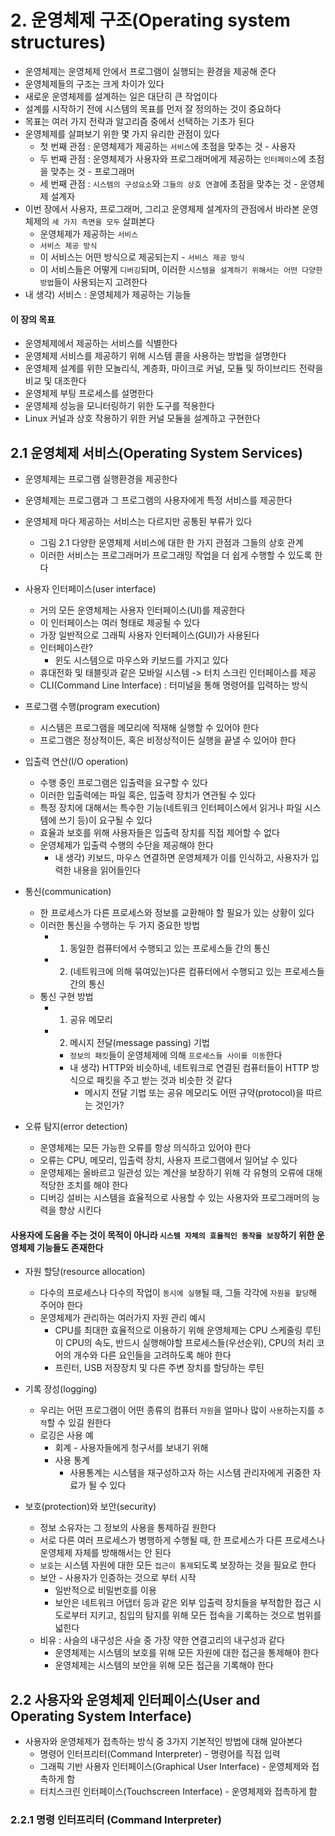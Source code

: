 # 2. 운영체제 구조(Operating system structures)

- 운영체제는 운영체제 안에서 프로그램이 실행되는 환경을 제공해 준다
- 운영체제들의 구조는 크게 차이가 있다
- 새로운 운영체제를 설계하는 일은 대단히 큰 작업이다
- 설계를 시작하기 전에 시스템의 목표를 먼저 잘 정의하는 것이 중요하다
- 목표는 여러 가지 전략과 알고리즘 중에서 선택하는 기초가 된다
- 운영체제를 살펴보기 위한 몇 가지 유리한 관점이 있다
  - 첫 번째 관점 : 운영체제가 제공하는 `서비스`에 초점을 맞추는 것 - 사용자
  - 두 번째 관점 : 운영체제가 사용자와 프로그래머에게 제공하는 `인터페이스`에 초점을 맞추는 것 - 프로그래머
  - 세 번째 관점 : `시스템의 구성요소`와 `그들의 상호 연결`에 초점을 맞추는 것 - 운영체제 설계자
- 이번 장에서 사용자, 프로그래머, 그리고 운영체제 설계자의 관점에서 바라본 운영체제의 `세 가지 측면을 모두` 살펴본다
  - 운영체제가 제공하는 `서비스`
  - `서비스 제공 방식`
  - 이 서비스는 어떤 방식으로 제공되는지 - `서비스 제공 방식`
  - 이 서비스들은 어떻게 `디버깅`되며, 이러한 `시스템을 설계하기 위해서는 어떤 다양한 방법`들이 사용되는지 고려한다
- 내 생각) 서비스 : 운영체제가 제공하는 기능들

#### 이 장의 목표

- 운영체제에서 제공하는 서비스를 식별한다
- 운영체제 서비스를 제공하기 위해 시스템 콜을 사용하는 방법을 설명한다
- 운영체제 설계를 위한 모놀리식, 계층화, 마이크로 커널, 모듈 및 하이브리드 전략을 비교 및 대조한다
- 운영체제 부팅 프로세스를 설명한다
- 운영체제 성능을 모니터링하기 위한 도구를 적용한다
- Linux 커널과 상호 작용하기 위한 커널 모듈을 설계하고 구현한다

## 2.1 운영체제 서비스(Operating System Services)

- 운영체제는 프로그램 실행환경을 제공한다
- 운영체제는 프로그램과 그 프로그램의 사용자에게 특정 서비스를 제공한다
- 운영체제 마다 제공하는 서비스는 다르지만 공통된 부류가 있다

  - 그림 2.1 다양한 운영체제 서비스에 대한 한 가지 관점과 그들의 상호 관계
  - 이러한 서비스는 프로그래머가 프로그래밍 작업을 더 쉽게 수행할 수 있도록 한다

- 사용자 인터페이스(user interface)

  - 거의 모든 운영체제는 사용자 인터페이스(UI)를 제공한다
  - 이 인터페이스는 여러 형태로 제공될 수 있다
  - 가장 일반적으로 그래픽 사용자 인터페이스(GUI)가 사용된다
  - 인터페이스란?
    - 윈도 시스템으로 마우스와 키보드를 가지고 있다
  - 휴대전화 및 태블릿과 같은 모바일 시스템 -> 터치 스크린 인터페이스를 제공
  - CLI(Command Line Interface) : 터미널을 통해 명령어를 입력하는 방식

- 프로그램 수행(program execution)

  - 시스템은 프로그램을 메모리에 적재해 실행할 수 있어야 한다
  - 프로그램은 정상적이든, 혹은 비정상적이든 실행을 끝낼 수 있어야 한다

- 입출력 연산(I/O operation)

  - 수행 중인 프로그램은 입출력을 요구할 수 있다
  - 이러한 입출력에는 파일 혹은, 입출력 장치가 연관될 수 있다
  - 특정 장치에 대해서는 특수한 기능(네트워크 인터페이스에서 읽거나 파일 시스템에 쓰기 등)이 요구될 수 있다
  - 효율과 보호를 위해 사용자들은 입출력 장치를 직접 제어할 수 없다
  - 운영체제가 입출력 수행의 수단을 제공해야 한다
    - 내 생각) 키보드, 마우스 연결하면 운영체제가 이를 인식하고, 사용자가 입력한 내용을 읽어들인다

- 통신(communication)

  - 한 프로세스가 다른 프로세스와 정보를 교환해야 할 필요가 있는 상황이 있다
  - 이러한 통신을 수행하는 두 가지 중요한 방법
    - 1. 동일한 컴퓨터에서 수행되고 있는 프로세스들 간의 통신
    - 2. (네트워크에 의해 묶여있는)다른 컴퓨터에서 수행되고 있는 프로세스들 간의 통신
  - 통신 구현 방법
    - 1. 공유 메모리
    - 2. 메시지 전달(message passing) 기법
      - `정보의 패킷`들이 운영체제에 의해 `프로세스들 사이를 이동`한다
      - 내 생각) HTTP와 비슷하네, 네트워크로 연결된 컴퓨터들이 HTTP 방식으로 패킷을 주고 받는 것과 비슷한 것 같다
        - 메시지 전달 기법 또는 공유 메모리도 어떤 규약(protocol)을 따르는 것인가?

- 오류 탐지(error detection)
  - 운영체제는 모든 가능한 오류를 항상 의식하고 있어야 한다
  - 오류는 CPU, 메모리, 입출력 장치, 사용자 프로그램에서 일어날 수 있다
  - 운영체제는 올바르고 일관성 있는 계산을 보장하기 위해 각 유형의 오류에 대해 적당한 조치를 해야 한다
  - 디버깅 설비는 시스템을 효율적으로 사용할 수 있는 사용자와 프로그래머의 능력을 향상 시킨다

#### 사용자에 도움을 주는 것이 목적이 아니라 `시스템 자체의 효율적인 동작을 보장`하기 위한 운영체제 기능들도 존재한다

- 자원 할당(resource allocation)

  - 다수의 프로세스나 다수의 작업이 `동시에 실행`될 때, 그들 각각에 `자원을 할당`해 주어야 한다
  - 운영체제가 관리하는 여러가지 자원 관리 예시
    - CPU를 최대한 효율적으로 이용하기 위해 운영체제는 CPU 스케줄링 루틴이 CPU의 속도, 반드시 실행해야할 프로세스들(우선순위), CPU의 처리 코어의 개수와 다른 요인들을 고려하도록 해야 한다
    - 프린터, USB 저장장치 및 다른 주변 장치를 할당하는 루틴

- 기록 장성(logging)

  - 우리는 어떤 프로그램이 어떤 종류의 컴퓨터 `자원`을 얼마나 많이 `사용`하는지를 `추적`할 수 있길 원한다
  - 로깅은 사용 예
    - 회계 - 사용자들에게 청구서를 보내기 위해
    - 사용 통계
      - 사용통계는 시스템을 재구성하고자 하는 시스템 관리자에게 귀중한 자료가 될 수 있다

- 보호(protection)와 보안(security)
  - 정보 소유자는 그 정보의 사용을 통제하길 원한다
  - 서로 다른 여러 프로세스가 병행하게 수행될 때, 한 프로세스가 다른 프로세스나 운영체제 자체를 방해해서는 안 된다
  - `보호`는 시스템 자원에 대한 모든 `접근이 통제`되도록 보장하는 것을 필요로 한다
  - 보안 - 사용자가 인증하는 것으로 부터 시작
    - 일반적으로 비밀번호를 이용
    - 보안은 네트워크 어댑터 등과 같은 외부 입출력 장치들을 부적합한 접근 시도로부터 지키고, 침입의 탐지를 위해 모든 접속을 기록하는 것으로 범위를 넓힌다
  - 비유 : 사슬의 내구성은 사슬 중 가장 약한 연결고리의 내구성과 같다
    - 운영체제는 시스템의 보호를 위해 모든 자원에 대한 접근을 통제해야 한다
    - 운영체제는 시스템의 보안을 위해 모든 접근을 기록해야 한다

## 2.2 사용자와 운영체제 인터페이스(User and Operating System Interface)

- 사용자와 운영체제가 접촉하는 방식 중 3가지 기본적인 방법에 대해 알아본다
  - 명령어 인터프리터(Command Interpreter) - 명령어를 직접 입력
  - 그래픽 기반 사용자 인터페이스(Graphical User Interface) - 운영체제와 접촉하게 함
  - 터치스크린 인터페이스(Touchscreen Interface) - 운영체제와 접촉하게 함

### 2.2.1 명령 인터프리터 (Command Interpreter)
